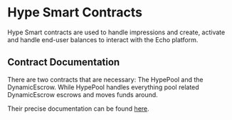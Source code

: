 # Hype Smart Contracts

Hype Smart contracts are used to handle impressions and create, activate and handle end-user balances to interact with the Echo platform.

## Contract Documentation

There are two contracts that are necessary: The HypePool and the DynamicEscrow. While HypePool handles everything pool related DynamicEscrow escrows and moves funds around.

Their precise documentation can be found [here](https://htmlpreview.github.io/?https://github.com/Taraxa-project/hype/blob/develop/packages/contracts/docs/index.html#/).
